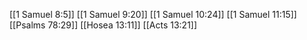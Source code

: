 [[1 Samuel 8:5]]
[[1 Samuel 9:20]]
[[1 Samuel 10:24]]
[[1 Samuel 11:15]]
[[Psalms 78:29]]
[[Hosea 13:11]]
[[Acts 13:21]]
